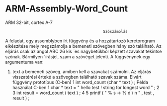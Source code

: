 # ARM-Assembly-Word_Count
ARM 32-bit, cortex A-7

                                                Szószámolás
  A feladat, egy assemblyben írt függvény és a hozzátartozó keretprogram elkészítése mely megszámolja a bemeneti szövegben hány szó található. Az eljárás csak az angol ABC 26 kis ´es nagybetűkből képzett szavakat tekintse szónak. Bármilyen ´írásjel, szam a szóvéget jelenti.
  A függvénynek egy argumentuma van: 
  1.	text a bemeneti szöveg, amiben kell a szavakat számolni. 
  Az eljárás visszatérési érteké a szövegben található szavak száma.
  Elvárt függvény prototípus (C-ben)
1 int word_count (char * text ) ;
  Példa használat C-ben
1 char * text = " hello test ! string for longest word " ; 
2
3 int result = word_count ( text ) ; 
4 
5 printf ( " % s -> % d \ n " , test , result ) ;

